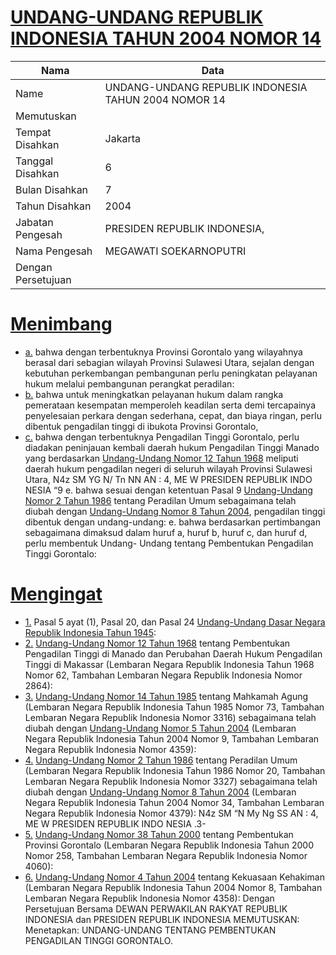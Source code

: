 # [UNDANG-UNDANG REPUBLIK INDONESIA TAHUN 2004 NOMOR 14](http://example.org/legal/document/uu/2004/14)

| Nama | Data |
| ------ | ----- |
|Name|UNDANG-UNDANG REPUBLIK INDONESIA TAHUN 2004 NOMOR 14|
|Memutuskan||
|Tempat Disahkan|Jakarta|
|Tanggal Disahkan|6|
|Bulan Disahkan|7|
|Tahun Disahkan|2004|
|Jabatan Pengesah|PRESIDEN REPUBLIK INDONESIA,|
|Nama Pengesah|MEGAWATI SOEKARNOPUTRI|
|Dengan Persetujuan||
# [Menimbang](http://example.org/legal/document/uu/2004/14/menimbang)

* [a.](http://example.org/legal/document/uu/2004/14/menimbang/point/a) bahwa dengan terbentuknya Provinsi Gorontalo yang wilayahnya berasal dari sebagian wilayah Provinsi Sulawesi Utara, sejalan dengan kebutuhan perkembangan pembangunan perlu peningkatan pelayanan hukum melalui pembangunan perangkat peradilan:
* [b.](http://example.org/legal/document/uu/2004/14/menimbang/point/b) bahwa untuk meningkatkan pelayanan hukum dalam rangka pemerataan kesempatan memperoleh keadilan serta demi tercapainya penyelesaian perkara dengan sederhana, cepat, dan biaya ringan, perlu dibentuk pengadilan tinggi di ibukota Provinsi Gorontalo,
* [c.](http://example.org/legal/document/uu/2004/14/menimbang/point/c) bahwa dengan terbentuknya Pengadilan Tinggi Gorontalo, perlu diadakan peninjauan kembali daerah hukum Pengadilan Tinggi Manado yang berdasarkan [Undang-Undang Nomor 12 Tahun 1968](http://example.org/legal/document/uu/1968/12) meliputi daerah hukum pengadilan negeri di seluruh wilayah Provinsi Sulawesi Utara, N4z SM YG N/ Tn NN AN : 4, ME W PRESIDEN REPUBLIK INDO NESIA “9 e. bahwa sesuai dengan ketentuan Pasal 9 [Undang-Undang Nomor 2 Tahun 1986](http://example.org/legal/document/uu/1986/2) tentang Peradilan Umum sebagaimana telah diubah dengan [Undang-Undang Nomor 8 Tahun 2004](http://example.org/legal/document/uu/2004/8), pengadilan tinggi dibentuk dengan undang-undang: e. bahwa berdasarkan pertimbangan sebagaimana dimaksud dalam huruf a, huruf b, huruf c, dan huruf d, perlu membentuk Undang- Undang tentang Pembentukan Pengadilan Tinggi Gorontalo:
# [Mengingat](http://example.org/legal/document/uu/2004/14/mengingat)

* [1.](http://example.org/legal/document/uu/2004/14/mengingat/point/0001) Pasal 5 ayat (1), Pasal 20, dan Pasal 24 [Undang-Undang Dasar Negara Republik Indonesia Tahun 1945](http://example.org/legal/document/uu):
* [2.](http://example.org/legal/document/uu/2004/14/mengingat/point/0002) [Undang-Undang Nomor 12 Tahun 1968](http://example.org/legal/document/uu/1968/12) tentang Pembentukan Pengadilan Tinggi di Manado dan Perubahan Daerah Hukum Pengadilan Tinggi di Makassar (Lembaran Negara Republik Indonesia Tahun 1968 Nomor 62, Tambahan Lembaran Negara Republik Indonesia Nomor 2864):
* [3.](http://example.org/legal/document/uu/2004/14/mengingat/point/0003) [Undang-Undang Nomor 14 Tahun 1985](http://example.org/legal/document/uu/1985/14) tentang Mahkamah Agung (Lembaran Negara Republik Indonesia Tahun 1985 Nomor 73, Tambahan Lembaran Negara Republik Indonesia Nomor 3316) sebagaimana telah diubah dengan [Undang-Undang Nomor 5 Tahun 2004](http://example.org/legal/document/uu/2004/5) (Lembaran Negara Republik Indonesia Tahun 2004 Nomor 9, Tambahan Lembaran Negara Republik Indonesia Nomor 4359):
* [4.](http://example.org/legal/document/uu/2004/14/mengingat/point/0004) [Undang-Undang Nomor 2 Tahun 1986](http://example.org/legal/document/uu/1986/2) tentang Peradilan Umum (Lembaran Negara Republik Indonesia Tahun 1986 Nomor 20, Tambahan Lembaran Negara Republik Indonesia Nomor 3327) sebagaimana telah diubah dengan [Undang-Undang Nomor 8 Tahun 2004](http://example.org/legal/document/uu/2004/8) (Lembaran Negara Republik Indonesia Tahun 2004 Nomor 34, Tambahan Lembaran Negara Republik Indonesia Nomor 4379): N4z SM “N My Ng SS AN : 4, ME W PRESIDEN REPUBLIK INDO NESIA .3-
* [5.](http://example.org/legal/document/uu/2004/14/mengingat/point/0005) [Undang-Undang Nomor 38 Tahun 2000](http://example.org/legal/document/uu/2000/38) tentang Pembentukan Provinsi Gorontalo (Lembaran Negara Republik Indonesia Tahun 2000 Nomor 258, Tambahan Lembaran Negara Republik Indonesia Nomor 4060):
* [6.](http://example.org/legal/document/uu/2004/14/mengingat/point/0006) [Undang-Undang Nomor 4 Tahun 2004](http://example.org/legal/document/uu/2004/4) tentang Kekuasaan Kehakiman (Lembaran Negara Republik Indonesia Tahun 2004 Nomor 8, Tambahan Lembaran Negara Republik Indonesia Nomor 4358): Dengan Persetujuan Bersama DEWAN PERWAKILAN RAKYAT REPUBLIK INDONESIA dan PRESIDEN REPUBLIK INDONESIA MEMUTUSKAN: Menetapkan: UNDANG-UNDANG TENTANG PEMBENTUKAN PENGADILAN TINGGI GORONTALO.